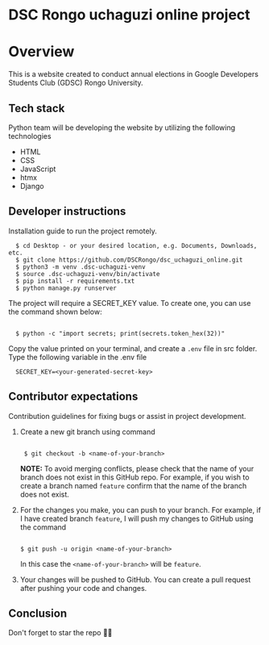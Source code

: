 # DSC Rongo uchaguzi online project


# Overview
This is a website created to conduct annual elections in Google Developers Students Club (GDSC) Rongo University.

## Tech stack
Python team will be developing the website by utilizing the following technologies
- HTML
- CSS
- JavaScript
- htmx
- Django

## Developer instructions
Installation guide to run the project remotely.
```(bash)
  $ cd Desktop - or your desired location, e.g. Documents, Downloads, etc.
  $ git clone https://github.com/DSCRongo/dsc_uchaguzi_online.git
  $ python3 -m venv .dsc-uchaguzi-venv
  $ source .dsc-uchaguzi-venv/bin/activate
  $ pip install -r requirements.txt
  $ python manage.py runserver
```

The project will require a SECRET_KEY value. To create one, you can use the command shown below:

```(bash)

  $ python -c "import secrets; print(secrets.token_hex(32))"

```

Copy the value printed on your terminal, and create a `.env` file in src folder. Type the following variable in the .env file
```(env)
  SECRET_KEY=<your-generated-secret-key>
```

## Contributor expectations
Contribution guidelines for fixing bugs or assist in project development.

1. Create a new git branch using command
    ```(bash)
    
     $ git checkout -b <name-of-your-branch>
    
     ```
    **NOTE:** To avoid merging conflicts, please check that the name of your branch does not exist in this GitHub repo. For example, if you wish to create a branch named `feature` confirm that the name of the branch does not exist.
2. For the changes you make, you can push to your branch. For example, if I have created branch `feature`, I will push my changes to GitHub using the command
   
   ```(bash)
   
   $ git push -u origin <name-of-your-branch>
   
   ```
   
   In this case the `<name-of-your-branch>` will be `feature`.
   
3. Your changes will be pushed to GitHub. You can create a pull request after pushing your code and changes.

## Conclusion
Don't forget to star the repo 🌟😉
